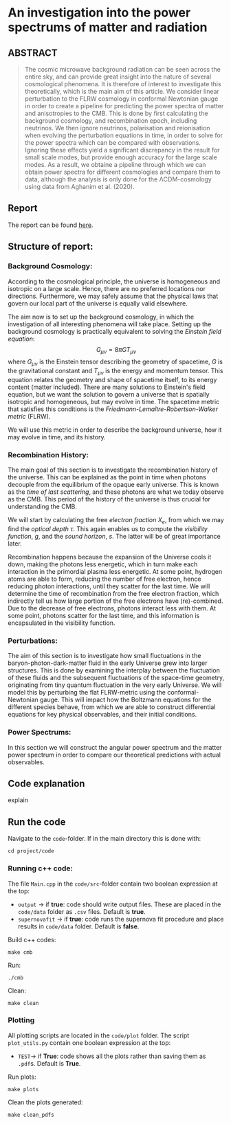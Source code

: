 # An investigation into the power spectrums of matter and radiation

## ABSTRACT
> The cosmic microwave background radiation can be seen across the entire sky, and can provide great insight into the nature of several cosmological phenomena. It is therefore of interest to investigate this theoretically, which is the main aim of this article. We consider linear perturbation to the FLRW cosmology in conformal Newtonian gauge in order to create a pipeline for predicting the power spectra of matter and anisotropies to the CMB. This is done by first calculating the background cosmology, and recombination epoch, including neutrinos. We then ignore neutrinos, polarisation and reionisation when evolving the perturbation equations in time, in order to solve for the power spectra which can be compared with observations. Ignoring these effects yield a significant discrepancy in the result for small scale modes, but provide enough accuracy for the large scale modes. As a result, we obtaine a pipeline through which we can obtain power spectra for different cosmologies and compare them to data, although the analysis is only done for the ΛCDM-cosmology using data from Aghanim et al. (2020).

## Report

The report can be found [here](https://github.com/Johanmkr/AST5220/blob/main/project/tex/cosmology2_report.pdf).

## Structure of report:
### **Background Cosmology**:

According to the cosmological principle, the universe is homogeneous and isotropic on a large scale. Hence, there are no preferred locations nor directions. Furthermore, we may safely assume that the physical laws that govern our local part of the universe is equally valid elsewhere. 

The aim now is to set up the background cosmology, in which the investigation of all interesting phenomena will take place. Setting up the background cosmology is practically equivalent to solving the _Einstein field equation_: $$G_{\mu\nu} = 8\pi GT_{\mu\nu}$$ where $G_{\mu\nu}$ is the Einstein tensor describing the geometry of spacetime, $G$ is the gravitational constant and $T_{\mu\nu}$ is the energy and momentum tensor. This equation relates the geometry and shape of spacetime itself, to its energy content (matter included). There are many solutions to Einstein's field equation, but we want the solution to govern a universe that is spatially isotropic and homogeneous, but may evolve in time. The spacetime metric that satisfies this conditions is the _Friedmann-Lemaître-Robertson-Walker metric_ (FLRW).

We will use this metric in order to describe the background universe, how it may evolve in time, and its history. 

### **Recombination History**: 
The main goal of this section is to investigate the recombination history of the universe. This can be explained as the point in time when photons decouple from the equilibrium of the opaque early universe.  This is known as the _time of last scattering_, and these photons are what we today observe as the CMB. This period of the history of the universe is thus crucial for understanding the CMB. 

We will start by calculating the free _electron fraction_ $X_e$, from which we may find the _optical depth_ $\tau$. This again enables us to compute the _visibility function_, $g$, and the _sound horizon_, $s$. The latter will be of great importance later. 

Recombination happens because the expansion of the Universe cools it down, making the photons less energetic, which in turn make each interaction in the primordial plasma less energetic. At some point, hydrogen atoms are able to form, reducing the number of free electron, hence reducing photon interactions, until they scatter for the last time. We will determine the time of recombination from the free electron fraction, which indirectly tell us how large portion of the free electrons have (re)-combined. Due to the decrease of free electrons, photons interact less with them. At some point, photons scatter for the last time, and this information is encapsulated in the visibility function.

### **Perturbations**:
The aim of this section is to investigate how small fluctuations in the baryon-photon-dark-matter fluid in the early Universe grew into larger structures. This is done by examining the interplay between the fluctuation of these fluids and the subsequent fluctuations of the space-time geometry, originating from tiny quantum fluctuation in the very early Universe. We will model this by perturbing the flat FLRW-metric using the conformal-Newtonian gauge. This will impact how the Boltzmann equations for the different species behave, from which we are able to construct differential equations for key physical observables, and their initial conditions. 


### **Power Spectrums**:
In this section we will construct the angular power spectrum and the matter power spectrum in order to compare our theoretical predictions with actual observables.



## Code explanation

explain

## Run the code

Navigate to the `code`-folder. If in the main directory this is done with:

    cd project/code

### Running c++ code:

The file `Main.cpp` in the `code/src`-folder contain two boolean expression at the top: 

* ``output`` -> if **true**: code should write output files. These are placed in the `code/data` folder as `.csv` files. Default is **true**. 
* ``supernovafit`` -> if **true**: code runs the supernova fit procedure and place results in `code/data` folder.  Default is **false**.

Build c++ codes:

    make cmb

Run:

    ./cmb

Clean:

    make clean

### Plotting
All plotting scripts are located in the `code/plot` folder. The script `plot_utils.py` contain one boolean expression at the top:

* ``TEST``-> if **True**: code shows all the plots rather than saving them as `.pdf`s. Default is **True**. 

Run plots:

    make plots

Clean the plots generated:

    make clean_pdfs




